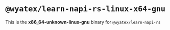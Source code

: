 # `@wyatex/learn-napi-rs-linux-x64-gnu`

This is the **x86_64-unknown-linux-gnu** binary for `@wyatex/learn-napi-rs`
